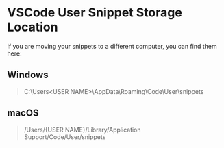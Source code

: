 # VSCode User Snippet Storage Location

If you are moving your snippets to a different computer, you can find them here:

## Windows

> C:\Users\<USER NAME>\AppData\Roaming\Code\User\snippets

## macOS

> /Users/{USER NAME}/Library/Application Support/Code/User/snippets
